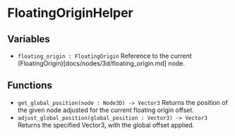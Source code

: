 # FloatingOriginHelper
## Variables
* `floating_origin : FloatingOrigin` Reference to the current (FloatingOrigin)[docs/nodes/3d/floating_origin.md] node.

## Functions
* `get_global_position(node : Node3D) -> Vector3` Returns the position of the given node adjusted for the current floating origin offset.
* `adjust_global_position(global_position : Vector3) -> Vector3` Returns the specified Vector3, with the global offset applied.
